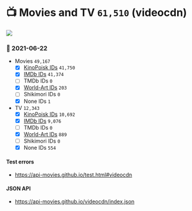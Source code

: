 # :tv: Movies and TV `61,510` (videocdn)

<a href="https://API-Movies.github.io"><img src="https://API-Movies.github.io/banner.png?cache"></a>

### :date: 2021-06-22
- Movies `49,167`
  - [x] <a href="https://API-Movies.github.io/videocdn/movie_kinopoisk_ids.json">KinoPoisk IDs</a> `41,750`
  - [x] <a href="https://API-Movies.github.io/videocdn/movie_imdb_ids.json">IMDb IDs</a> `41,374`
  - [ ] TMDb IDs `0`
  - [x] <a href="https://API-Movies.github.io/videocdn/movie_world_art_ids.json">World-Art IDs</a> `203`
  - [ ] Shikimori IDs `0`
  - [x] None IDs `1`
- TV `12,343`
  - [x] <a href="https://API-Movies.github.io/videocdn/tv_kinopoisk_ids.json">KinoPoisk IDs</a> `10,692`
  - [x] <a href="https://API-Movies.github.io/videocdn/tv_imdb_ids.json">IMDb IDs</a> `9,076`
  - [ ] TMDb IDs `0`
  - [x] <a href="https://API-Movies.github.io/videocdn/tv_world_art_ids.json">World-Art IDs</a> `889`
  - [ ] Shikimori IDs `0`
  - [x] None IDs `554`
#### Test errors
- <a href='https://api-movies.github.io/test.html#videocdn'>https://api-movies.github.io/test.html#videocdn</a>
#### JSON API
- <a href='https://api-movies.github.io/videocdn/index.json'>https://api-movies.github.io/videocdn/index.json</a>
